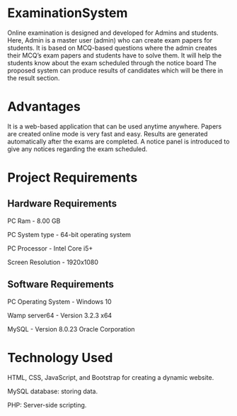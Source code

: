 # ExaminationSystem
Online examination is designed and developed for Admins and students.
Here, Admin is a master user (admin) who can create exam papers for students.
It is based on MCQ-based questions where the admin creates their MCQ’s exam papers and students have to solve them. 
It will help the students know about the exam scheduled through the notice board
The proposed system can produce results of candidates which will be there in the result section.

# Advantages
It is a web-based application that can be used anytime anywhere.
Papers are created online mode is very fast and easy.
Results are generated automatically after the exams are completed.
A notice panel is introduced to give any notices regarding the exam scheduled.

# Project Requirements

## Hardware Requirements 
PC Ram  - 8.00 GB

PC System type - 64-bit operating system 

PC Processor  - Intel Core i5+

Screen Resolution  - 1920x1080


## Software Requirements 
PC Operating System  - Windows 10 

Wamp server64 - Version 3.2.3 x64

MySQL - Version 8.0.23 Oracle Corporation


# Technology Used
HTML, CSS, JavaScript, and Bootstrap for creating a dynamic website.

MySQL database: storing data.

PHP: Server-side scripting.
